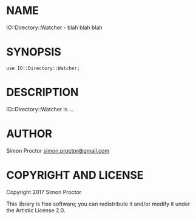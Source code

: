 NAME
====

IO::Directory::Watcher - blah blah blah

SYNOPSIS
========

    use IO::Directory::Watcher;

DESCRIPTION
===========

IO::Directory::Watcher is ...

AUTHOR
======

Simon Proctor <simon.proctor@gmail.com>

COPYRIGHT AND LICENSE
=====================

Copyright 2017 Simon Proctor

This library is free software; you can redistribute it and/or modify it under the Artistic License 2.0.
